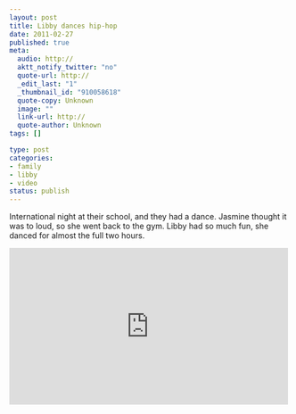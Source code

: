 ```yaml
--- 
layout: post
title: Libby dances hip-hop
date: 2011-02-27
published: true
meta: 
  audio: http://
  aktt_notify_twitter: "no"
  quote-url: http://
  _edit_last: "1"
  _thumbnail_id: "910058618"
  quote-copy: Unknown
  image: ""
  link-url: http://
  quote-author: Unknown
tags: []

type: post
categories: 
- family
- libby
- video
status: publish
---
```

International night at their school, and they had a dance. Jasmine thought it was to loud, so she went back to the gym. Libby had so much fun, she danced for almost the full two hours.

<iframe src="http://player.vimeo.com/video/20414110?color=0" frameborder="0" height="281" width="500"></iframe>
